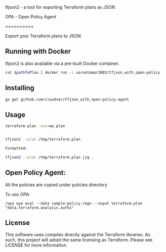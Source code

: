 tfjson2 - a tool for exporting Terraform plans as JSON

OPA - Open Policy Agent

==========

Export your Terraform plans to JSON.

Running with Docker
-------------------

tfjson2 is also available via a pre-built Docker container.

```bash
cat $pathToPlan | docker run -i varuntomar2003/tfjson_with_open-policy-agent --stdin
```


Installing
----------

```bash
go get github.com/cloudvar/tfjson_with_open-policy-agent
```
 
 
Usage
-----

```bash
terraform plan -out=my.plan


tfjson2 --plan /tmp/terraform.plan

Formatted:

tfjson2 --plan /tmp/terraform.plan |jq .
```

Open Policy Agent:
-----

All the policies are copied under policies directory

To use OPA:

```/opa opa eval --data sample-policy.rego --input terraform.plan "data.terraform.analysis.authz"```

License
-------

This software uses compiles directly against the Terraform libraries. As such, this project will adopt the same licensing
as Terraform. Please see LICENSE for more information.
